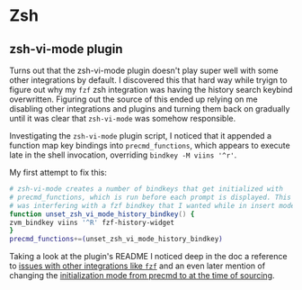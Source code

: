 # Zsh

## zsh-vi-mode plugin
Turns out that the zsh-vi-mode plugin doesn't play super well with some other integrations by default. I discovered this that hard way while tryign to figure out why my `fzf` zsh integration was having the history search keybind overwritten. Figuring out the source of this ended up relying on me disabling other integrations and plugins and turning them back on gradually until it was clear that `zsh-vi-mode` was somehow responsible.

Investigating the `zsh-vi-mode` plugin script, I noticed that it appended a function map key bindings into `precmd_functions`, which appears to execute late in the shell invocation, overriding `bindkey -M viins '^r'`.

My first attempt to fix this:

```zsh
# zsh-vi-mode creates a number of bindkeys that get initialized with 
# precmd_functions, which is run before each prompt is displayed. This
# was interfering with a fzf bindkey that I wanted while in insert mode.
function unset_zsh_vi_mode_history_bindkey() {
zvm_bindkey viins '^R' fzf-history-widget
} 
precmd_functions+=(unset_zsh_vi_mode_history_bindkey)
```

Taking a look at the plugin's README I noticed deep in the doc a reference to [issues with other integrations like `fzf`](https://github.com/jeffreytse/zsh-vi-mode#execute-extra-commands) and an even later mention of changing the [initialization mode from precmd to at the time of sourcing](https://github.com/jeffreytse/zsh-vi-mode#initialization-mode).

